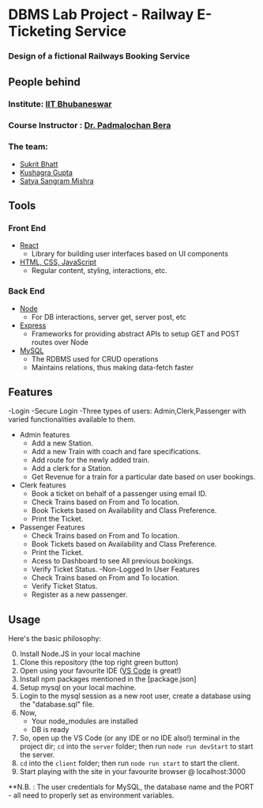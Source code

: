 # DBMS Lab Project - Railway E-Ticketing Service
### Design of a fictional Railways Booking Service

## People behind

### Institute: [IIT Bhubaneswar](https://www.iitbbs.ac.in/)
### Course Instructor : [Dr. Padmalochan Bera](https://scholar.google.co.in/citations?user=_PJ8HK0AAAAJ&hl=en)

### The team:
- [Sukrit Bhatt](https://www.linkedin.com/in/sukritbhatt/)
- [Kushagra Gupta ](https://www.linkedin.com/in/kushagra-gupta-3827a4156/)
- [Satya Sangram Mishra](https://www.linkedin.com/in/satya-sangram/)


## Tools
### Front End
- [React](https://reactjs.org/)
    - Library for building user interfaces based on UI components
- [HTML, CSS, JavaScript](https://html-css-js.com/)
    - Regular content, styling, interactions, etc.


### Back End
- [Node](https://nodejs.org/en/)
    - For DB interactions, server get, server post, etc
- [Express](https://expressjs.com/)
    - Frameworks for providing abstract APIs to setup GET and POST routes over Node
- [MySQL](https://www.mysql.com/)
    - The RDBMS used for CRUD operations
    - Maintains relations, thus making data-fetch faster

## Features
-Login
      -Secure Login
      -Three types of users: Admin,Clerk,Passenger with varied functionalities available to them.
- Admin features
    - Add a new Station.
    - Add a new Train with coach and fare specifications.
    - Add route for the newly added train.
    - Add a clerk for a Station.
    - Get Revenue for a train for a particular date based on user bookings.
- Clerk features
    - Book a ticket on behalf of a passenger using email ID.
    - Check Trains based on From and To location.
    - Book Tickets based on Availability and Class Preference.
    - Print the Ticket.
- Passenger Features
    - Check Trains based on From and To location.
    - Book Tickets based on Availability and Class Preference.
    - Print the Ticket.
    - Acess to Dashboard to see All previous bookings.
    - Verify Ticket Status.
 -Non-Logged In User Features
    - Check Trains based on From and To location.
    - Verify Ticket Status.
    - Register as a new passenger.

## Usage
Here's the basic philosophy:

0. Install Node.JS in your local machine
1. Clone this repository (the top right green button)
2. Open using your favourite IDE ([VS Code](https://code.visualstudio.com/) is great!)
3. Install npm packages mentioned in the [package.json]
4. Setup mysql on your local machine.
5. Login to the mysql session as a new root user, create a database using the "database.sql" file.
6. Now,
    - Your node_modules are installed
    - DB is ready
7. So, open up the VS Code (or any IDE or no IDE also!) terminal in the project dir; `cd` into the `server` folder; then run
    `node run devStart` to start the server.
8. `cd` into the `client` folder; then run
    `node run start` to start the client.
9. Start playing with the site in your favourite browser @ localhost:3000

**N.B. : The user credentials for MySQL, the database name and the PORT - all need to properly set as environment variables. 
